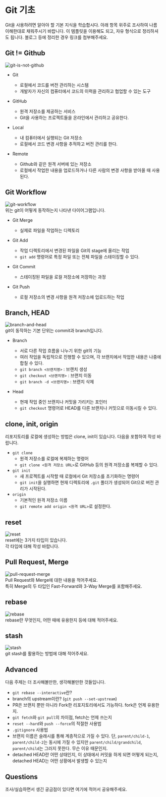 # Git 기초
Git을 사용하려면 알아야 할 기본 지식을 학습합시다. 아래 항목 위주로 조사하여 나름 이해한대로 채워주시기 바랍니다. 이 템플릿을 이용해도 되고, 자유 형식으로 정리하셔도 됩니다. 블로그 등에 정리한 경우 링크를 첨부해주세요.

## Git != Github
![git-is-not-github](https://user-images.githubusercontent.com/51331195/160232512-3d6686ca-4ae3-4f11-a8d7-c893c0a7526a.png)  
<!-- git과 github는 같은 의미가 아닙니다.  
local, remote와 연관지어 적어주세요. -->

- Git
    - 로컬에서 코드를 버전 관리하는 시스템
    - 개발자가 자신의 컴퓨터에서 코드의 이력을 관리하고 협업할 수 있는 도구

- GitHub
    - 원격 저장소를 제공하는 서비스
    - Git을 사용하는 프로젝트들을 온라인에서 관리하고 공유한다.


- Local
    - 내 컴퓨터에서 실행되는 Git 저장소
    - 로컬에서 코드 변경 사항을 추적하고 버전 관리를 한다.

- Remote
    - Github와 같은 원격 서버에 있는 저장소
    - 로컬에서 작업한 내용을 업로드하거나 다른 사람의 변경 사항을 받아올 때 사용된다.





## Git Workflow
![git-workflow](https://cdn-media-1.freecodecamp.org/images/1*iL2J8k4ygQlg3xriKGimbQ.png)  
위는 git이 어떻게 동작하는지 나타낸 다이어그램입니다.  
<!-- Working Directory, Git Add, Git Commit, Git Push 등 각 항목에 대해 작성 바랍니다.  
Git Merge, Git Fetch는 생략해도 됩니다. -->

- Git Merge 
    - 실제로 파일을 작업하는 디렉토리

- Git Add 
    - 작업 디렉토리에서 변경된 파일을 Git의 stage에 올리는 작업
    - `git add` 명령어로 특정 파일 또는 전체 파일을 스테이징할 수 있다.

- Git Commit
    - 스테이징된 파일을 로컬 저장소에 저장하는 과정

- Git Push
    - 로컬 저장소의 변경 사항을 원격 저장소에 업로드하는 작업



## Branch, HEAD
![branch-and-head](https://ihatetomatoes.net/wp-content/uploads/2020/04/07-head-pointer.png)  
git이 동작하는 기본 단위는 commit과 branch입니다.  
<!-- branch와 HEAD, git checkout을 포함하여 작성 바랍니다.  
branch 생성 및 삭제, 이동 커맨드 등 자유롭게 내용을 추가해주세요. -->

- Branch 
    - 서로 다른 작업 흐름을 나누기 위한 git의 기능
    - 여러 작업을 독립적으로 진행할 수 있으며, 각 브랜치에서 작업한 내용은 나중에 합칠 수 있다.
    - `git branch <브랜치명>` : 브랜치 생성
    - `git checkout <브랜치명>` : 브랜치 이동
    - `git branch -d <브랜치명>` : 브랜치 삭제


- Head
    - 현재 작업 중인 브랜치나 커밋을 가리키는 포인터
    - `git checkout` 명령어로 HEAD를 다른 브랜치나 커밋으로 이동시킬 수 있다.



## clone, init, origin
리포지토리를 로컬에 생성하는 방법은 clone, init이 있습니다. 다음을 포함하여 작성 바랍니다.
<!-- - git clone과 git init의 차이점, 이용방법
- origin이란 키워드는 무엇인지, 어떻게 설정하는지 -->

- `git clone`
    -  원격 저장소를 로컬에 복제하는 명령어
    - `git clone <원격 저장소 URL>`로 GitHub 등의 원격 저장소를 복제할 수 있다.
- `git init` 
    - 새 프로젝트를 시작할 때 로컬에서 Git 저장소를 초기화하는 명령어
    - `git init`을 실행하면 현재 디렉토리에 `.git` 폴더가 생성되어 Git으로 버전 관리가 시작된다.
- `origin`
    - 기본적인 원격 저장소 이름
    - `git remote add origin <원격 URL>`로 설정한다.



## reset
![reset](https://user-images.githubusercontent.com/51331195/160235594-8836570b-e8bf-484a-bb92-b2bd6d873066.png)  
reset에는 3가지 타입이 있습니다.  
각 타입에 대해 작성 바랍니다.

## Pull Request, Merge
![pull-request-merge](https://atlassianblog.wpengine.com/wp-content/uploads/bitbucket411-blog-1200x-branches2.png)  
Pull Request와 Merge에 대한 내용을 적어주세요.  
특히 Merge의 두 타입인 Fast-Forward와 3-Way Merge를 포함해주세요.

## rebase
![rebase](https://user-images.githubusercontent.com/51331195/160234052-7fe70f85-5906-4474-b809-782adae92b3c.png)  
rebase란 무엇인지, 어떤 때에 유용한지 등에 대해 적어주세요.

## stash
![stash](https://d8it4huxumps7.cloudfront.net/bites/wp-content/banners/2023/4/642a663eaff96_git_stash.png)  
git stash를 활용하는 방법에 대해 적어주세요.

## Advanced
다음 주제는 더 조사해볼만한, 생각해볼만한 것들입니다. 
- `git rebase --interactive`란?
- branch의 upstream이란? (`git push --set-upstream`)
- PR은 브랜치 뿐만 아니라 Fork한 리포지토리에서도 가능하다. fork은 언제 유용한지. 
- `git fetch`와 `git pull`의 차이점, fetch는 언제 쓰는지
- `reset --hard`와 `push --force`의 적절한 사용법
- `.gitignore` 사용법
- 브랜치 이름은 슬래시를 통해 계층적으로 가질 수 있다. 단, `parent/child-1`, `parent/child-2`는 동시에 가질 수 있지만 `parent/child/grandchild`, `parent/child`는 그러지 못한다. 무슨 이유 때문인지. 
- detached HEAD란 어떤 상태인지, 이 상태에서 커밋을 하게 되면 어떻게 되는지, detached HEAD는 어떤 상황에서 발생할 수 있는지

## Questions
조사/실습하면서 생긴 궁금점이 있다면 여기에 적어서 공유해주세요.
